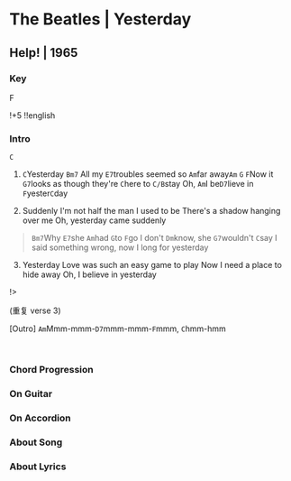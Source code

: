 # The Beatles | Yesterday
## Help! | 1965

### Key
F
&nbsp;

!+5
!!english

### Intro

`C`

1. `C`Yesterday `Bm7` 
All my `E7`troubles seemed so `Am`far away`Am` `G`
`F`Now it `G7`looks as though they're `C`here to `C/B`stay
Oh, `Am`I be`D7`lieve in `F`yester`C`day

2. Suddenly
I'm not half the man I used to be
There's a shadow hanging over me
Oh, yesterday came suddenly

> `Bm7`Why `E7`she `Am`had `G`to `F`go I don't `Dm`know, she `G7`wouldn't `C`say
> I said something wrong, now I long for yesterday

3. Yesterday
Love was such an easy game to play
Now I need a place to hide away
Oh, I believe in yesterday

!>

(重复 verse 3)

[Outro]
`Am`Mmm-mmm-`D7`mmm-mmm-`F`mmm, `C`hmm-hmm


&nbsp;&nbsp;

### Chord Progression

### On Guitar


### On Accordion


### About Song



### About Lyrics


